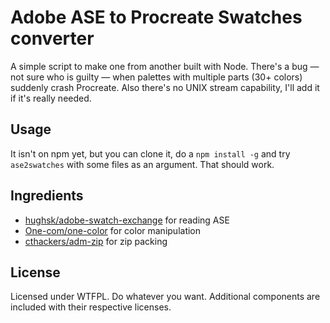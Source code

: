 # Adobe ASE to Procreate Swatches converter

A simple script to make one from another built with Node. There's a bug — not sure who is guilty — when palettes with multiple parts (30+ colors) suddenly crash Procreate. Also there's no UNIX stream capability, I'll add it if it's really needed.

## Usage

It isn't on npm yet, but you can clone it, do a `npm install -g` and try `ase2swatches` with some files as an argument. That should work.

## Ingredients
* [hughsk/adobe-swatch-exchange](https://github.com/hughsk/adobe-swatch-exchange) for reading ASE
* [One-com/one-color](https://github.com/One-com/one-color) for color manipulation
* [cthackers/adm-zip](https://github.com/cthackers/adm-zip) for zip packing

## License

Licensed under WTFPL. Do whatever you want. Additional components are included with their respective licenses.
